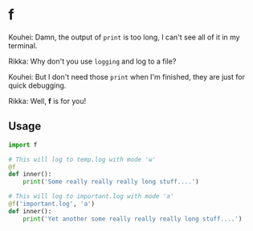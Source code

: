 # f

Kouhei: Damn, the output of `print` is too long, I can't see all of it in my terminal.

Rikka: Why don't you use `logging` and log to a file?

Kouhei: But I don't need those `print` when I'm finished, they are just for quick debugging.

Rikka: Well, **f** is for you!

## Usage

```python
import f

# This will log to temp.log with mode 'w'
@f
def inner():
    print('Some really really really long stuff....')

# This will log to important.log with mode 'a'
@f('important.log', 'a')
def inner():
    print('Yet another some really really really long stuff....')
```
